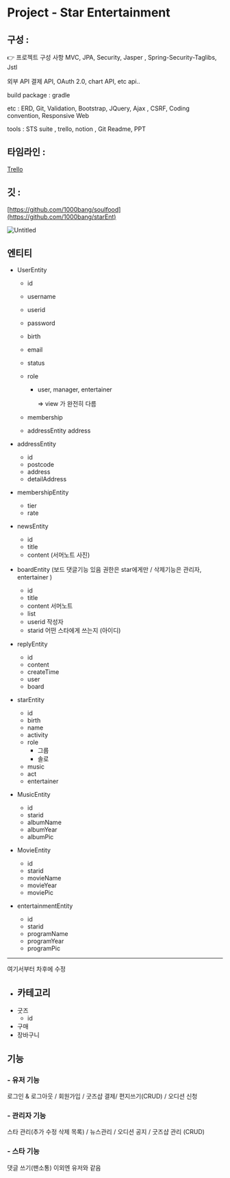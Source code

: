 
# Project - Star Entertainment

## 구성 :

<aside>
👉 프로젝트 구성 사항 
MVC, JPA, Security, Jasper , Spring-Security-Taglibs, Jstl   

외부 API 
결제 API, OAuth 2.0, chart API, etc api..  

build package : gradle 

etc : 
ERD, Git, Validation, Bootstrap, JQuery, Ajax , CSRF,
Coding convention, Responsive Web 

tools : 
STS suite , trello, notion , Git Readme, PPT

</aside>

## 타임라인 :

[Trello](https://trello.com/b/o3e9VVuB/soulfood)

## 깃 :

[https://github.com/1000bang/soulfood](https://github.com/1000bang/starEnt)

![Untitled](https://s3-us-west-2.amazonaws.com/secure.notion-static.com/c1e2753d-f03e-4a8d-90b0-ff8100b26b26/Untitled.png)

## 엔티티

- UserEntity
    - id
    - username
    - userid
    - password
    - birth
    - email
    - status
    - role
        - user, manager, entertainer
            
            ⇒ view 가 완전히 다름 
            
    - membership
    - addressEntity address

- addressEntity
    - id
    - postcode
    - address
    - detailAddress

- membershipEntity
    - tier
    - rate
    
- newsEntity
    - id
    - title
    - content (서머노트 사진)

- boardEntity (보드 댓글기능 있음 권한은 star에게만 / 삭제기능은 관리자, entertainer )
    - id
    - title
    - content 서머노트
    - list<reply>
    - userid 작성자
    - starid  어떤 스타에게 쓰는지 (아이디)
    
- replyEntity
    - id
    - content
    - createTime
    - user
    - board

- starEntity
    - id
    - birth
    - name
    - activity
    - role
        - 그룹
        - 솔로
    - music
    - act
    - entertainer

- MusicEntity
    - id
    - starid
    - albumName
    - albumYear
    - albumPic

- MovieEntity
    - id
    - starid
    - movieName
    - movieYear
    - moviePic

- entertainmentEntity
    - id
    - starid
    - programName
    - programYear
    - programPic
    

---

여기서부터 차후에 수정

- 카테고리
    - 
- 굿즈
    - id
- 구매
- 장바구니

## 기능

### -  유저 기능

로그인 & 로그아웃 / 회원가입  / 굿즈샵 결제/ 편지쓰기(CRUD) / 오디션 신청 

### -  관리자 기능

스타 관리(추가 수정 삭제 목록) / 뉴스관리 / 오디션 공지  / 굿즈샵 관리 (CRUD) 

### -  스타 기능

댓글 쓰기(팬소통) 이외엔 유저와 같음
